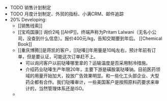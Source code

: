 - TODO 销售计划制定
- TODO 月度计划制定、外贸的指标、小满CRM、邮件追踪
- 20% Developing:
	- [[销售线索]]
	- [[宝鸡国康]] 询价2吨 [[AHP]]，终端声称为Pritam Lalwani（无名小公司，没查到什么信息）。报价400元/kg，告知交期要到年后。 [[Chemical Book]]
	- [[重庆博腾]]是蒋凯的客户，[[哒嗪]]年用量是10吨左右，预计年前有订单，但是要认证，可能这次订单赶不上。
		- 可以询问客户以前哒嗪哪里拿的？运输温度是否采用制冷措施。
		- 介绍药业哒嗪生产年限20年，主要下游是磺胺氯哒嗪钠。目前医药领域的用量开始加大，投放广告效果明显。和一些化工头部企业、大型药企都有合作。我们哒嗪审计，一些美国客户是按照原料药要求来审计的，当然管理体系还是ISO。
	-